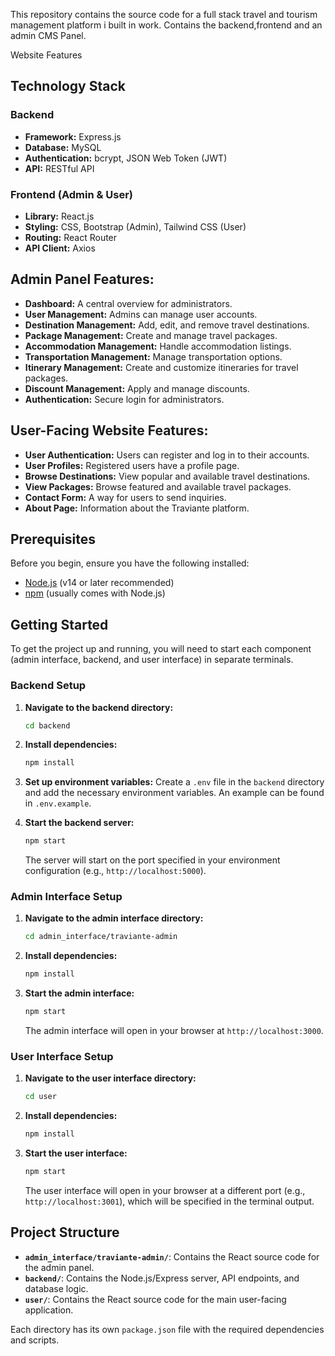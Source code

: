 This repository contains the source code for a full stack travel and tourism management platform i built in work. Contains the backend,frontend and an admin CMS Panel.

Website Features

## Technology Stack

### Backend
- **Framework:** Express.js
- **Database:** MySQL
- **Authentication:** bcrypt, JSON Web Token (JWT)
- **API:** RESTful API

### Frontend (Admin & User)
- **Library:** React.js
- **Styling:** CSS, Bootstrap (Admin), Tailwind CSS (User)
- **Routing:** React Router
- **API Client:** Axios

## Admin Panel Features:
- **Dashboard:** A central overview for administrators.
- **User Management:** Admins can manage user accounts.
- **Destination Management:** Add, edit, and remove travel destinations.
- **Package Management:** Create and manage travel packages.
- **Accommodation Management:** Handle accommodation listings.
- **Transportation Management:** Manage transportation options.
- **Itinerary Management:** Create and customize itineraries for travel packages.
- **Discount Management:** Apply and manage discounts.
- **Authentication:** Secure login for administrators.

## User-Facing Website Features:
- **User Authentication:** Users can register and log in to their accounts.
- **User Profiles:** Registered users have a profile page.
- **Browse Destinations:** View popular and available travel destinations.
- **View Packages:** Browse featured and available travel packages.
- **Contact Form:** A way for users to send inquiries.
- **About Page:** Information about the Traviante platform.


## Prerequisites

Before you begin, ensure you have the following installed:

-   [Node.js](https://nodejs.org/) (v14 or later recommended)
-   [npm](https://www.npmjs.com/) (usually comes with Node.js)

## Getting Started

To get the project up and running, you will need to start each component (admin interface, backend, and user interface) in separate terminals.

### Backend Setup

1.  **Navigate to the backend directory:**
    ```bash
    cd backend
    ```

2.  **Install dependencies:**
    ```bash
    npm install
    ```

3.  **Set up environment variables:**
    Create a `.env` file in the `backend` directory and add the necessary environment variables. An example can be found in `.env.example`.

4.  **Start the backend server:**
    ```bash
    npm start
    ```
    The server will start on the port specified in your environment configuration (e.g., `http://localhost:5000`).

### Admin Interface Setup

1.  **Navigate to the admin interface directory:**
    ```bash
    cd admin_interface/traviante-admin
    ```

2.  **Install dependencies:**
    ```bash
    npm install
    ```

3.  **Start the admin interface:**
    ```bash
    npm start
    ```
    The admin interface will open in your browser at `http://localhost:3000`.

### User Interface Setup

1.  **Navigate to the user interface directory:**
    ```bash
    cd user
    ```

2.  **Install dependencies:**
    ```bash
    npm install
    ```

3.  **Start the user interface:**
    ```bash
    npm start
    ```
    The user interface will open in your browser at a different port (e.g., `http://localhost:3001`), which will be specified in the terminal output.

## Project Structure

-   **`admin_interface/traviante-admin/`**: Contains the React source code for the admin panel.
-   **`backend/`**: Contains the Node.js/Express server, API endpoints, and database logic.
-   **`user/`**: Contains the React source code for the main user-facing application.

Each directory has its own `package.json` file with the required dependencies and scripts.

